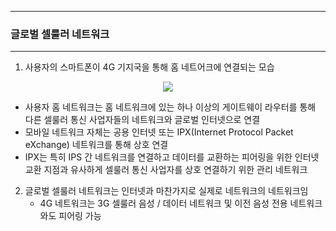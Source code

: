 -----
### 글로벌 셀룰러 네트워크
-----
1. 사용자의 스마트폰이 4G 기지국을 통해 홈 네트어크에 연결되는 모습
<div align="center">
<img src="https://github.com/user-attachments/assets/e191cffc-340d-4ab7-ba4f-b054ce2fe99e">
</div>

  - 사용자 홈 네트워크는 홈 네트워크에 있는 하나 이상의 게이트웨이 라우터를 통해 다른 셀룰러 통신 사업자들의 네트워크와 글로벌 인터넷으로 연결
  - 모바일 네트워크 자체는 공용 인터넷 또는 IPX(Internet Protocol Packet eXchange) 네트워크를 통해 상호 연결
  - IPX는 특히 IPS 간 네트워크를 연결하고 데이터를 교환하는 피어링을 위한 인터넷 교환 지점과 유사하게 셀룰러 통신 사업자를 상호 연결하기 위한 관리 네트워크

2. 글로벌 셀룰러 네트워크는 인터넷과 마찬가지로 실제로 네트워크의 네트워크임
   - 4G 네트워크는 3G 셀룰러 음성 / 데이터 네트워크 및 이전 음성 전용 네트워크와도 피어링 가능
